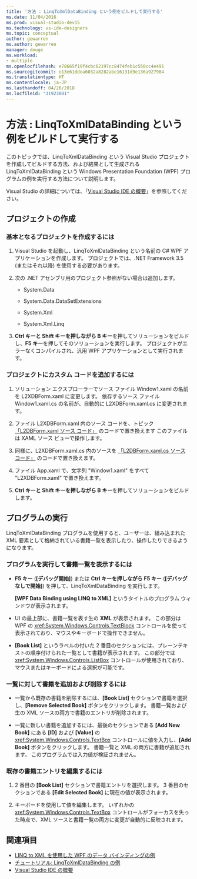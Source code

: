 ```yaml
---
title: '方法 : LinqToXmlDataBinding という例をビルドして実行する'
ms.date: 11/04/2016
ms.prod: visual-studio-dev15
ms.technology: vs-ide-designers
ms.topic: conceptual
author: gewarren
ms.author: gewarren
manager: douge
ms.workload:
- multiple
ms.openlocfilehash: e78665f19f4cbc62197cc8474feb1c550cc4e491
ms.sourcegitcommit: e13e61ddea6032a8282abe16131d9e136a927984
ms.translationtype: HT
ms.contentlocale: ja-JP
ms.lasthandoff: 04/26/2018
ms.locfileid: "31923801"
---
```

# <a name="how-to-build-and-run-the-linqtoxmldatabinding-example"></a>方法 : LinqToXmlDataBinding という例をビルドして実行する

このトピックでは、LinqToXmlDataBinding という Visual Studio プロジェクトを作成してビルドする方法、および結果として生成される LinqToXmlDataBinding という Windows Presentation Foundation (WPF) プログラムの例を実行する方法について説明します。

Visual Studio の詳細については、「[Visual Studio IDE の概要](../ide/visual-studio-ide.md)」を参照してください。

## <a name="creating-and-populating-the-project"></a>プロジェクトの作成

### <a name="to-create-the-starting-project"></a>基本となるプロジェクトを作成するには

1. Visual Studio を起動し、LinqToXmlDataBinding という名前の C# WPF アプリケーションを作成します。 プロジェクトでは、.NET Framework 3.5 (またはそれ以降) を使用する必要があります。

1. 次の .NET アセンブリ用のプロジェクト参照がない場合は追加します。

    - System.Data

    - System.Data.DataSetExtensions

    - System.Xml

    - System.Xml.Linq

1. **Ctrl キーと Shift キーを押しながら B キー**を押してソリューションをビルドし、**F5 キー**を押してそのソリューションを実行します。 プロジェクトがエラーなくコンパイルされ、汎用 WPF アプリケーションとして実行されます。

### <a name="to-add-custom-code-to-the-project"></a>プロジェクトにカスタム コードを追加するには

1. ソリューション エクスプローラーでソース ファイル Window1.xaml の名前を L2XDBForm.xaml に変更します。 依存するソース ファイル Window1.xaml.cs の名前が、自動的に L2XDBForm.xaml.cs に変更されます。

1. ファイル L2XDBForm.xaml 内のソース コードを、トピック [「L2DBForm.xaml ソース コード」](../designers/l2dbform-xaml-source-code.md) のコードで置き換えます  このファイルは XAML ソース ビューで操作します。

1. 同様に、L2XDBForm.xaml.cs 内のソースを [「L2DBForm.xaml.cs ソース コード」](../designers/l2dbform-xaml-cs-source-code.md) のコードで置き換えます。

1. ファイル App.xaml で、文字列 "Window1.xaml" をすべて "L2XDBForm.xaml" で置き換えます。

1. **Ctrl キーと Shift キーを押しながら B キー**を押してソリューションをビルドします。

## <a name="running-the-program"></a>プログラムの実行

LinqToXmlDataBinding プログラムを使用すると、ユーザーは、組み込まれた XML 要素として格納されている書籍一覧を表示したり、操作したりできるようになります。

### <a name="to-run-the-program-and-view-the-book-list"></a>プログラムを実行して書籍一覧を表示するには

- **F5 キー** (**[デバッグ開始]**) または **Ctrl キーを押しながら F5 キー** (**[デバッグなしで開始]**) を押して、LinqToXmlDataBinding を実行します。

   **[WPF Data Binding using LINQ to XML]** というタイトルのプログラム ウィンドウが表示されます。

- UI の最上部に、書籍一覧を表す生の **XML** が表示されます。 この部分は WPF の <xref:System.Windows.Controls.TextBlock> コントロールを使って表示されており、マウスやキーボードで操作できません。

- **[Book List]** というラベルの付いた 2 番目のセクションには、プレーンテキストの順序付けられた一覧として書籍が表示されます。 この部分では <xref:System.Windows.Controls.ListBox> コントロールが使用されており、マウスまたはキーボードによる選択が可能です。

### <a name="to-add-and-delete-books-from-the-list"></a>一覧に対して書籍を追加および削除するには

- 一覧から既存の書籍を削除するには、**[Book List]** セクションで書籍を選択し、**[Remove Selected Book]** ボタンをクリックします。 書籍一覧および生の XML ソースの両方で書籍のエントリが削除されます。

- 一覧に新しい書籍を追加するには、最後のセクションである **[Add New Book]** にある **[ID]** および **[Value]** の <xref:System.Windows.Controls.TextBox> コントロールに値を入力し、**[Add Book]** ボタンをクリックします。 書籍一覧と XML の両方に書籍が追加されます。 このプログラムでは入力値が検証されません。

### <a name="to-edit-an-existing-book-entry"></a>既存の書籍エントリを編集するには

1. 2 番目の **[Book List]** セクションで書籍エントリを選択します。 3 番目のセクションである **[Edit Selected Book]** に現在の値が表示されます。

1. キーボードを使用して値を編集します。 いずれかの <xref:System.Windows.Controls.TextBox> コントロールがフォーカスを失った時点で、XML ソースと書籍一覧の両方に変更が自動的に反映されます。

## <a name="see-also"></a>関連項目

- [LINQ to XML を使用した WPF のデータ バインディングの例](../designers/wpf-data-binding-using-linq-to-xml-example.md)
- [チュートリアル: LinqToXmlDataBinding の例](../designers/walkthrough-linqtoxmldatabinding-example.md)
- [Visual Studio IDE の概要](../ide/visual-studio-ide.md)